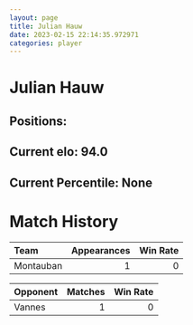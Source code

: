 ```yaml
---  
layout: page  
title: Julian Hauw  
date: 2023-02-15 22:14:35.972971  
categories: player  
---
```

# Julian Hauw

## Positions: 

## Current elo: 94.0

## Current Percentile: None

# Match History


| Team      |   Appearances |   Win Rate |
|:----------|--------------:|-----------:|
| Montauban |             1 |          0 |

| Opponent   |   Matches |   Win Rate |
|:-----------|----------:|-----------:|
| Vannes     |         1 |          0 |